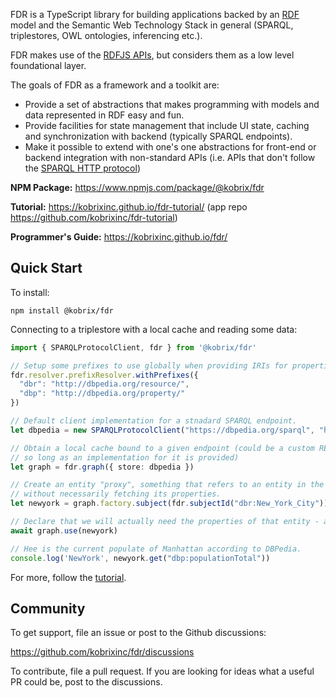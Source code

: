 <base target="_blank">

FDR is a TypeScript library for building applications backed by an [RDF](https://en.wikipedia.org/wiki/Resource_Description_Framework) model and the Semantic Web Technology Stack in general (SPARQL, triplestores, OWL ontologies, inferencing etc.).

FDR makes use of the [RDFJS APIs](https://rdf.js.org/), but considers them as a low level foundational layer. 

The goals of FDR as a framework and a toolkit are:

- Provide a set of abstractions that makes programming with models and data represented in RDF easy and fun.
- Provide facilities for state management that include UI state, caching and synchronization with backend (typically SPARQL endpoints).
- Make it possible to extend with one's one abstractions for front-end or backend integration with non-standard APIs (i.e. APIs that don't follow the [SPARQL HTTP protocol](https://www.w3.org/TR/sparql11-protocol/))

**NPM Package:** https://www.npmjs.com/package/@kobrix/fdr

**Tutorial:** https://kobrixinc.github.io/fdr-tutorial/ (app repo https://github.com/kobrixinc/fdr-tutorial)

**Programmer's Guide:** https://kobrixinc.github.io/fdr/ 



## Quick Start

To install:

```
npm install @kobrix/fdr
```

Connecting to a triplestore with a local cache and reading some data:

```TypeScript
import { SPARQLProtocolClient, fdr } from '@kobrix/fdr'

// Setup some prefixes to use globally when providing IRIs for properties and entities.
fdr.resolver.prefixResolver.withPrefixes({
  "dbr": "http://dbpedia.org/resource/",
  "dbp": "http://dbpedia.org/property/"
})

// Default client implementation for a stnadard SPARQL endpoint. 
let dbpedia = new SPARQLProtocolClient("https://dbpedia.org/sparql", "https://dbpedia.org/sparql/statements")

// Obtain a local cache bound to a given endpoint (could be a custom REST API 
// so long as an implementation for it is provided)
let graph = fdr.graph({ store: dbpedia })

// Create an entity "proxy", something that refers to an entity in the graph,
// without necessarily fetching its properties.
let newyork = graph.factory.subject(fdr.subjectId("dbr:New_York_City"))

// Declare that we will actually need the properties of that entity - an async backend call.
await graph.use(newyork)

// Hee is the current populate of Manhattan according to DBPedia.
console.log('NewYork', newyork.get("dbp:populationTotal"))
```

For more, follow the [tutorial](https://kobrixinc.github.io/fdr-tutorial/).

## Community

To get support, file an issue or post to the Github discussions:

https://github.com/kobrixinc/fdr/discussions

To contribute, file a pull request. If you are looking for ideas what a useful PR could be, post to the discussions.

